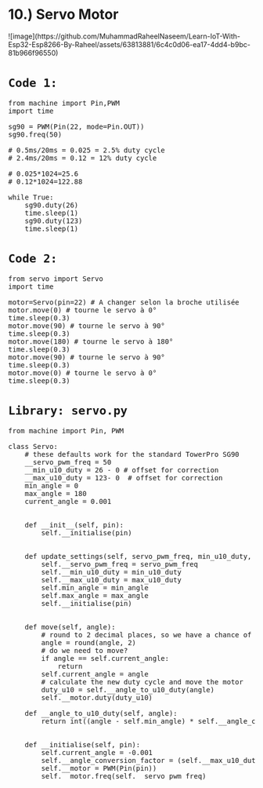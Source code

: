 <div class='jumbotron alert-success'><h1>10.) Servo Motor</h1></div>
![image](https://github.com/MuhammadRaheelNaseem/Learn-IoT-With-Esp32-Esp8266-By-Raheel/assets/63813881/6c4c0d06-ea17-4dd4-b9bc-81b966f96550)

# `Code 1:`
<pre>
from machine import Pin,PWM
import time

sg90 = PWM(Pin(22, mode=Pin.OUT))
sg90.freq(50)

# 0.5ms/20ms = 0.025 = 2.5% duty cycle
# 2.4ms/20ms = 0.12 = 12% duty cycle

# 0.025*1024=25.6
# 0.12*1024=122.88

while True:
    sg90.duty(26)
    time.sleep(1)
    sg90.duty(123)
    time.sleep(1)
</pre>

# `Code 2:`
<pre>
from servo import Servo
import time

motor=Servo(pin=22) # A changer selon la broche utilisée
motor.move(0) # tourne le servo à 0°
time.sleep(0.3)
motor.move(90) # tourne le servo à 90°
time.sleep(0.3)
motor.move(180) # tourne le servo à 180°
time.sleep(0.3)
motor.move(90) # tourne le servo à 90°
time.sleep(0.3)
motor.move(0) # tourne le servo à 0°
time.sleep(0.3)
</pre>

# `Library: servo.py`
<pre>
from machine import Pin, PWM

class Servo:
    # these defaults work for the standard TowerPro SG90
    __servo_pwm_freq = 50
    __min_u10_duty = 26 - 0 # offset for correction
    __max_u10_duty = 123- 0  # offset for correction
    min_angle = 0
    max_angle = 180
    current_angle = 0.001


    def __init__(self, pin):
        self.__initialise(pin)


    def update_settings(self, servo_pwm_freq, min_u10_duty, max_u10_duty, min_angle, max_angle, pin):
        self.__servo_pwm_freq = servo_pwm_freq
        self.__min_u10_duty = min_u10_duty
        self.__max_u10_duty = max_u10_duty
        self.min_angle = min_angle
        self.max_angle = max_angle
        self.__initialise(pin)


    def move(self, angle):
        # round to 2 decimal places, so we have a chance of reducing unwanted servo adjustments
        angle = round(angle, 2)
        # do we need to move?
        if angle == self.current_angle:
            return
        self.current_angle = angle
        # calculate the new duty cycle and move the motor
        duty_u10 = self.__angle_to_u10_duty(angle)
        self.__motor.duty(duty_u10)

    def __angle_to_u10_duty(self, angle):
        return int((angle - self.min_angle) * self.__angle_conversion_factor) + self.__min_u10_duty


    def __initialise(self, pin):
        self.current_angle = -0.001
        self.__angle_conversion_factor = (self.__max_u10_duty - self.__min_u10_duty) / (self.max_angle - self.min_angle)
        self.__motor = PWM(Pin(pin))
        self.__motor.freq(self.__servo_pwm_freq)
</pre> 
